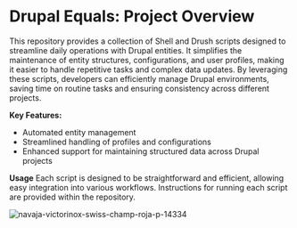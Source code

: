 # Drupal Equals: Project Overview

This repository provides a collection of Shell and Drush scripts designed to streamline daily operations with Drupal entities. It simplifies the maintenance of entity structures, configurations, and user profiles, making it easier to handle repetitive tasks and complex data updates. By leveraging these scripts, developers can efficiently manage Drupal environments, saving time on routine tasks and ensuring consistency across different projects.

**Key Features:**
- Automated entity management
- Streamlined handling of profiles and configurations
- Enhanced support for maintaining structured data across Drupal projects

**Usage**
Each script is designed to be straightforward and efficient, allowing easy integration into various workflows. Instructions for running each script are provided within the repository.

![navaja-victorinox-swiss-champ-roja-p-14334](https://github.com/user-attachments/assets/00763bf2-6a84-431e-85ae-c6eea395b15d)
